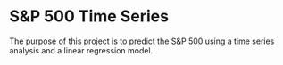 # S&P 500 Time Series
The purpose of this project is to predict the S&P 500 using a time series analysis and a linear regression model. 
